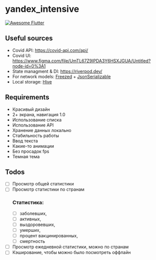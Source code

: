 # yandex_intensive
[![Awesome Flutter](https://img.shields.io/badge/Awesome-Flutter-blue.svg)](https://github.com/Solido/awesome-flutter)

## Useful sources
- Covid API: https://covid-api.com/api/<br>
- Covid UI: https://www.figma.com/file/UmTL67Z9IPDA3Y6HSXJGUA/Untitled?node-id=0%3A1<br>
- State managment & DI: https://riverpod.dev/<br>
- For network models: <a href="https://pub.dev/packages/freezed">Freezed</a> + <a href="https://pub.dev/packages/json_serializable">JsonSerializable</a>
- Local storage: <a href="https://pub.dev/packages/hive">Hive</a>

## Requirements
<ul>
  <li>Красивый дизайн</li>
  <li>2+ экрана, навигация 1.0</li>
  <li>Использование списка</li>
  <li>Использование API</li>
  <li>Хранение данных локально</li>
  <li>Стабильность работы</li>
  <li>Ввод текста</li>
  <li>Какие-то анимации</li>
  <li>Без просадок fps</li>
  <li>Темная тема</li>
</ul>

## Todos
- [ ] Просмотр общей статистики
- [ ] Просмотр статистики по странам
  ### Статистика:
    - [ ] заболевших,
    - [ ] активных,
    - [ ] выздоровевших,
    - [ ] умерших,
    - [ ] процент вакцинированных,
    - [ ] смертность
- [ ] Просмотр ежедневной статистики, можно по странам
- [ ] Кэширование, чтобы можно было посмотреть оффлайн
